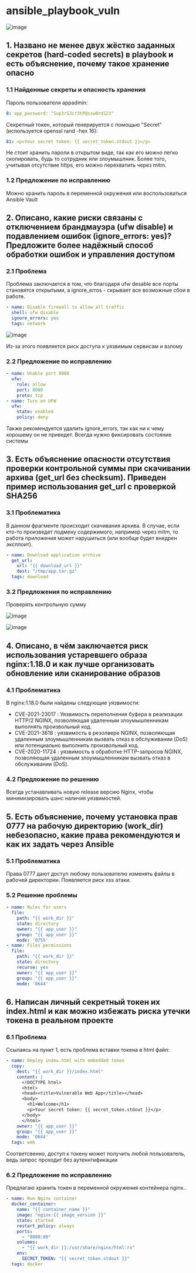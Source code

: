 # ansible_playbook_vuln

![image](https://github.com/user-attachments/assets/be124bf2-47ad-4377-907b-faffa3472764)

## 1. Названо не менее двух жёстко заданных секретов (hard-coded secrets) в playbook и есть объяснение, почему такое хранение опасно

### 1.1 Найденные секреты и опасность хранения

Пароль пользователя appadmin:
```yaml
8: app_password: "Sup3rS3cr3tP@ssw0rd123"
```

Секретный токен, который генерируется с помощью "Secret" (используется openssl rand -hex 16):
```yaml
81: <p>Your secret token: {{ secret_token.stdout }}</p>
```

Не стоит хранить пароли в открытом виде, так как его можно легко скопировать, будь то сотрудник или злоумышлник. Более того, учитывая отсутствие https, его можно перехватить через mitm.

### 1.2 Предложение по исправлению

Можно хранить пароль в переменной окружения или воспользоваться Ansible Vault

## 2. Описано, какие риски связаны с отключением брандмауэра (ufw disable) и подавлением ошибок (ignore_errors: yes)? Предложите более надёжный способ обработки ошибок и управления доступом

### 2.1 Проблема
Проблема заключается в том, что благодаря ufw desable все порты становятся открытыми, а ignore_erros - скрывает все возможные сбои в работе.
```yaml
- name: Disable firewall to allow all traffic
  shell: ufw disable
  ignore_errors: yes
  tags: network
```

![image](https://github.com/user-attachments/assets/d9d25f22-593c-4ce9-a3bc-7d7b3fa10c8f)

Из-за этого появляется риск доступа к уязвимым сервисам и взлому

### 2.2 Предложение по исправлению
```yaml
- name: Unable port 8080
  ufw:
    rule: allow
    port: 8080
    proto: tcp
- name: Turn on UFW
  ufw:
    state: enabled
    policy: deny
```

Также рекомендуется удалить ignore_errors, так как ни к чему хорошему он не приведет. Всегда нужно фиксировать состояние системы

## 3. Есть объяснение опасности отсутствия проверки контрольной суммы при скачивании архива (get_url без checksum). Приведен пример использования get_url с проверкой SHA256

### 3.1 Проблематика
В данном фрагменте происходит скачивания архива. В случае, если кто-то произведет подмену содержимого, например через mitm, то работа приложения может нарушиться (или вообще будет внедрен эксплоит).
```yaml
- name: Download application archive
  get_url:
    url: "{{ download_url }}"
    dest: "/tmp/app.tar.gz"
  tags: download
```

### 3.2 Предложения по исправлению
Проверять контрольную сумму

![image](https://github.com/user-attachments/assets/c6f9985c-450f-496c-9069-04e132a9dc14)

![image](https://github.com/user-attachments/assets/0128e0f9-e1cd-4707-a24e-d3dbdac2c719)

## 4. Описано, в чём заключается риск использования устаревшего образа nginx:1.18.0 и как лучше организовать обновление или сканирование образов

### 4.1 Проблематика

В nginx:1.18.0 были найдены следующие уязвимости:
- CVE-2021-23017 : Уязвимость переполнения буфера в реализации HTTP/2 NGINX, позволяющая удаленным злоумышленникам выполнять произвольный код.
- CVE-2021-3618 : уязвимость в резолвере NGINX, позволяющая удаленным злоумышленникам вызвать отказ в обслуживании (DoS) или потенциально выполнить произвольный код.
- CVE-2020-11724 : уязвимость в обработке HTTP-запросов NGINX, позволяющая удаленным злоумышленникам вызвать отказ в обслуживании (DoS).

### 4.2 Предложение по решению
Всегда устанавливать новую release версию Nginx, чтобы минимизировать шанс наличия уязвимостей.

## 5. Есть объяснение, почему установка прав 0777 на рабочую директорию (work_dir) небезопасно, какие права рекомендуются и как их задать через Ansible

### 5.1 Проблематика

Права 0777 дают доступ любому пользователю изменять файлы в рабочей директории. Появляется риск xss атаки.

### 5.2 Решение проблемы

```yaml
- name: Rules for users
  file:
    path: "{{ work_dir }}"
    state: directory
    owner: "{{ app_user }}"
    group: "{{ app_user }}"
    mode: '0755'
- name: Files permissions
  file:
    path: "{{ work_dir }}"
    state: directory
    recurse: yes
    owner: "{{ app_user }}"
    group: "{{ app_user }}"
    mode: '0644'
```

## 6. Написан личный секретный токен их index.html и как можно избежать риска утечки токена в реальном проекте

### 6.1 Проблема
Ссылаясь на пункт 1, есть проблема вставки токена в html файл:

```yaml
- name: Deploy index.html with embedded token
  copy:
    dest: "{{ work_dir }}/index.html"
    content: |
      <!DOCTYPE html>
      <html>
      <head><title>Vulnerable Web App</title></head>
      <body>
        <h1>Welcome</h1>
        <p>Your secret token: {{ secret_token.stdout }}</p>
      </body>
      </html>
    owner: "{{ app_user }}"
    group: "{{ app_user }}"
    mode: '0644'
  tags: web
```

Соответсвенно, доступ к токену может получить любой пользователь, ведь запрос проходит без аутеннтификации

### 6.2 Предложение по исправлению
Предлагаю хранить токен в переменной окружения контейнера nginx..
```yaml
- name: Run Nginx container
  docker_container:
    name: "{{ container_name }}"
    image: "nginx:{{ image_version }}"
    state: started
    restart_policy: always
    ports:
      - "8080:80"
    volumes:
      - "{{ work_dir }}:/usr/share/nginx/html:ro"
    env:
      SECRET_TOKEN: "{{ secret_token.stdout }}"
  tags: docker
```